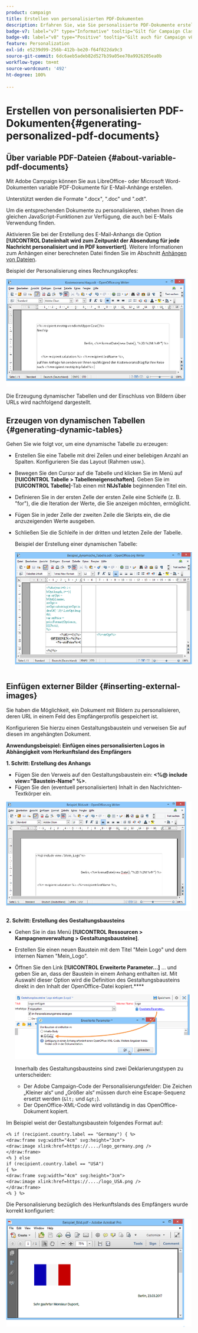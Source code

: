 ```yaml
---
product: campaign
title: Erstellen von personalisierten PDF-Dokumenten
description: Erfahren Sie, wie Sie personalisierte PDF-Dokumente erstellen
badge-v7: label="v7" type="Informative" tooltip="Gilt für Campaign Classic v7"
badge-v8: label="v8" type="Positive" tooltip="Gilt auch für Campaign v8"
feature: Personalization
exl-id: e5239d99-256b-412b-be20-f64f822da9c3
source-git-commit: 6dc6aeb5adeb82d527b39a05ee70a9926205ea0b
workflow-type: tm+mt
source-wordcount: '492'
ht-degree: 100%

---
```


# Erstellen von personalisierten PDF-Dokumenten{#generating-personalized-pdf-documents}



## Über variable PDF-Dateien {#about-variable-pdf-documents}

Mit Adobe Campaign können Sie aus LibreOffice- oder Microsoft Word-Dokumenten variable PDF-Dokumente für E-Mail-Anhänge erstellen.

Unterstützt werden die Formate &quot;.docx&quot;, &quot;.doc&quot; und &quot;.odt&quot;.

Um die entsprechenden Dokumente zu personalisieren, stehen Ihnen die gleichen JavaScript-Funktionen zur Verfügung, die auch bei E-Mails Verwendung finden.

Aktivieren Sie bei der Erstellung des E-Mail-Anhangs die Option **[!UICONTROL Dateiinhalt wird zum Zeitpunkt der Absendung für jede Nachricht personalisiert und in PDF konvertiert]**. Weitere Informationen zum Anhängen einer berechneten Datei finden Sie im Abschnitt [Anhängen von Dateien](attaching-files.md).

Beispiel der Personalisierung eines Rechnungskopfes:

![](assets/s_ncs_pdf_simple.png)

Die Erzeugung dynamischer Tabellen und der Einschluss von Bildern über URLs wird nachfolgend dargestellt.

## Erzeugen von dynamischen Tabellen {#generating-dynamic-tables}

Gehen Sie wie folgt vor, um eine dynamische Tabelle zu erzeugen:

* Erstellen Sie eine Tabelle mit drei Zeilen und einer beliebigen Anzahl an Spalten. Konfigurieren Sie das Layout (Rahmen usw.).
* Bewegen Sie den Cursor auf die Tabelle und klicken Sie im Menü auf **[!UICONTROL Tabelle > Tabelleneigenschaften]**. Geben Sie im **[!UICONTROL Tabelle]**-Tab einen mit **NlJsTable** beginnenden Titel ein.
* Definieren Sie in der ersten Zelle der ersten Zeile eine Schleife (z. B. &quot;for&quot;), die die Iteration der Werte, die Sie anzeigen möchten, ermöglicht.
* Fügen Sie in jeder Zelle der zweiten Zeile die Skripts ein, die die anzuzeigenden Werte ausgeben.
* Schließen Sie die Schleife in der dritten und letzten Zeile der Tabelle.

  Beispiel der Erstellung einer dynamischen Tabelle:

  ![](assets/s_ncs_pdf_table.png)

## Einfügen externer Bilder {#inserting-external-images}

Sie haben die Möglichkeit, ein Dokument mit Bildern zu personalisieren, deren URL in einem Feld des Empfängerprofils gespeichert ist.

Konfigurieren Sie hierzu einen Gestaltungsbaustein und verweisen Sie auf diesen im angehängten Dokument.

**Anwendungsbeispiel: Einfügen eines personalisierten Logos in Abhängigkeit vom Herkunftsland des Empfängers**

**1. Schritt: Erstellung des Anhangs**

* Fügen Sie den Verweis auf den Gestaltungsbaustein ein: **&lt;%@ include view=&quot;Baustein-Name&quot; %>**.
* Fügen Sie den (eventuell personalisierten) Inhalt in den Nachrichten-Textkörper ein.

![](assets/s_ncs_open_office_blocdeperso.png)

**2. Schritt: Erstellung des Gestaltungsbausteins**

* Gehen Sie in das Menü **[!UICONTROL Ressourcen > Kampagnenverwaltung > Gestaltungsbausteine]**.
* Erstellen Sie einen neuen Baustein mit dem Titel &quot;Mein Logo&quot; und dem internen Namen &quot;Mein_Logo&quot;.
* Öffnen Sie den Link **[!UICONTROL Erweiterte Parameter...]** ... und geben Sie an, dass der Baustein in einem Anhang enthalten ist. Mit Auswahl dieser Option wird die Definition des Gestaltungsbausteins direkt in den Inhalt der OpenOffice-Datei kopiert.****

  ![](assets/s_ncs_pdf_bloc_option.png)

  Innerhalb des Gestaltungsbausteins sind zwei Deklarierungstypen zu unterscheiden:

   * Der Adobe Campaign-Code der Personalisierungsfelder: Die Zeichen „Kleiner als“ und „Größer als“ müssen durch eine Escape-Sequenz ersetzt werden (`&lt;` und `&gt;`).
   * Der OpenOffice-XML-Code wird vollständig in das OpenOffice-Dokument kopiert.

Im Beispiel weist der Gestaltungsbaustein folgendes Format auf:

```
<% if (recipient.country.label == "Germany") { %>
<draw:frame svg:width="4cm" svg:height="3cm">
<draw:image xlink:href=https://..../logo_germany.png />
</draw:frame>
<% } else
if (recipient.country.label == "USA")
{ %>
<draw:frame svg:width="4cm" svg:height="3cm">
<draw:image xlink:href=https://..../logo_USA.png />
</draw:frame>
<% } %>
```

Die Personalisierung bezüglich des Herkunftslands des Empfängers wurde korrekt konfiguriert:

![](assets/s_ncs_pdf_result.png)
